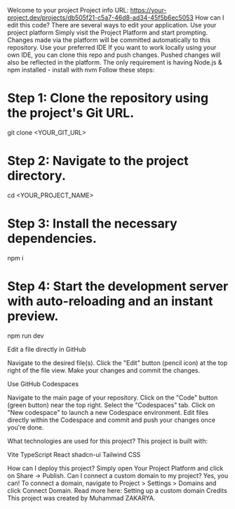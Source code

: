 Welcome to your project
Project info
URL: https://your-project.dev/projects/db505f21-c5a7-46d8-ad34-45f5b6ec5053
How can I edit this code?
There are several ways to edit your application.
Use your project platform
Simply visit the Project Platform and start prompting.
Changes made via the platform will be committed automatically to this repository.
Use your preferred IDE
If you want to work locally using your own IDE, you can clone this repo and push changes. Pushed changes will also be reflected in the platform.
The only requirement is having Node.js & npm installed - install with nvm
Follow these steps:

# Step 1: Clone the repository using the project's Git URL.

git clone <YOUR_GIT_URL>

# Step 2: Navigate to the project directory.

cd <YOUR_PROJECT_NAME>

# Step 3: Install the necessary dependencies.

npm i

# Step 4: Start the development server with auto-reloading and an instant preview.

npm run dev

Edit a file directly in GitHub

Navigate to the desired file(s).
Click the "Edit" button (pencil icon) at the top right of the file view.
Make your changes and commit the changes.

Use GitHub Codespaces

Navigate to the main page of your repository.
Click on the "Code" button (green button) near the top right.
Select the "Codespaces" tab.
Click on "New codespace" to launch a new Codespace environment.
Edit files directly within the Codespace and commit and push your changes once you're done.

What technologies are used for this project?
This project is built with:

Vite
TypeScript
React
shadcn-ui
Tailwind CSS

How can I deploy this project?
Simply open Your Project Platform and click on Share -> Publish.
Can I connect a custom domain to my project?
Yes, you can!
To connect a domain, navigate to Project > Settings > Domains and click Connect Domain.
Read more here: Setting up a custom domain
Credits
This project was created by Muhammad ZAKARYA.
